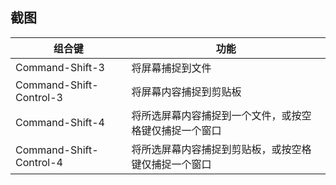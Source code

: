 ## 截图

| 组合键                  | 功能                                                   |
| ----------------------- | ------------------------------------------------------ |
| Command-Shift-3         | 将屏幕捕捉到文件                                       |
| Command-Shift-Control-3 | 将屏幕内容捕捉到剪贴板                                 |
| Command-Shift-4         | 将所选屏幕内容捕捉到一个文件，或按空格键仅捕捉一个窗口 |
|Command-Shift-Control-4 | 将所选屏幕内容捕捉到剪贴板，或按空格键仅捕捉一个窗口|





